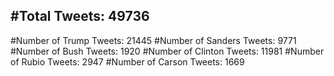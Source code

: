 #Total Tweets: 49736 
---
#Number of Trump Tweets: 21445
#Number of Sanders Tweets: 9771
#Number of Bush Tweets: 1920
#Number of Clinton Tweets: 11981
#Number of Rubio Tweets: 2947
#Number of Carson Tweets: 1669